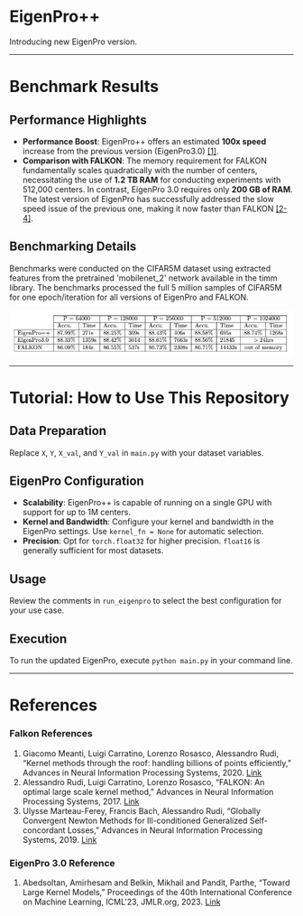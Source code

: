 # EigenPro++

Introducing new EigenPro version.

---

# Benchmark Results

## Performance Highlights
- **Performance Boost**: EigenPro++ offers an estimated **100x speed** increase from the previous version (EigenPro3.0) [[1]](#eigenpro-30-reference).
- **Comparison with FALKON**: The memory requirement for FALKON fundamentally scales quadratically with the number of centers, necessitating the use of **1.2 TB RAM** for conducting experiments with 512,000 centers. In contrast, EigenPro 3.0 requires only **200 GB of RAM**. The latest version of EigenPro has successfully addressed the slow speed issue of the previous one, making it now faster than FALKON [[2-4]](#falkon-references).

## Benchmarking Details
Benchmarks were conducted on the CIFAR5M dataset using extracted features from the pretrained 'mobilenet_2' network available in the timm library. The benchmarks processed the full 5 million samples of CIFAR5M for one epoch/iteration for all versions of EigenPro and FALKON.

![Performance Comparison Table](benchmark.png)

---

# Tutorial: How to Use This Repository

## Data Preparation
Replace `X`, `Y`, `X_val`, and `Y_val` in `main.py` with your dataset variables.

## EigenPro Configuration
- **Scalability**: EigenPro++ is capable of running on a single GPU with support for up to 1M centers.
- **Kernel and Bandwidth**: Configure your kernel and bandwidth in the EigenPro settings. Use `kernel_fn = None` for automatic selection.
- **Precision**: Opt for `torch.float32` for higher precision. `float16` is generally sufficient for most datasets.

## Usage
Review the comments in `run_eigenpro` to select the best configuration for your use case.

## Execution
To run the updated EigenPro, execute `python main.py` in your command line.

---

# References

### Falkon References
1. Giacomo Meanti, Luigi Carratino, Lorenzo Rosasco, Alessandro Rudi, “Kernel methods through the roof: handling billions of points efficiently,” Advances in Neural Information Processing Systems, 2020. [Link](https://proceedings.neurips.cc/paper_files/paper/2020/file/a59afb1b7d82ec353921a55c579ee26d-Paper.pdf)
2. Alessandro Rudi, Luigi Carratino, Lorenzo Rosasco, “FALKON: An optimal large scale kernel method,” Advances in Neural Information Processing Systems, 2017. [Link](https://papers.nips.cc/paper_files/paper/2017/file/05546b0e38ab9175cd905eebcc6ebb76-Paper.pdf)
3. Ulysse Marteau-Ferey, Francis Bach, Alessandro Rudi, “Globally Convergent Newton Methods for Ill-conditioned Generalized Self-concordant Losses,” Advances in Neural Information Processing Systems, 2019. [Link](https://arxiv.org/pdf/1907.01771.pdf)

### EigenPro 3.0 Reference
1. Abedsoltan, Amirhesam and Belkin, Mikhail and Pandit, Parthe, “Toward Large Kernel Models,” Proceedings of the 40th International Conference on Machine Learning, ICML'23, JMLR.org, 2023. [Link](https://proceedings.mlr.press/v202/abedsoltan23a/abedsoltan23a.pdf)







